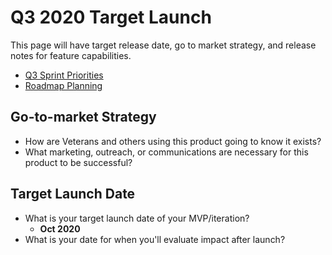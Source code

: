 # Q3 2020 Target Launch 

This page will have target release date, go to market strategy, and release notes for feature capabilities.
- [Q3 Sprint Priorities](https://github.com/department-of-veterans-affairs/va.gov-team/blob/master/products/health-care/questionnaire/release-plan/quarterly-sprint-planning.md#q3-target-release-launch-summary-of-feature-capabilities)
- [Roadmap Planning](https://github.com/department-of-veterans-affairs/va.gov-team/blob/master/products/health-care/questionnaire/release-plan/roadmap.md)


## Go-to-market Strategy

- How are Veterans and others using this product going to know it exists?
- What marketing, outreach, or communications are necessary for this product to be successful?

## Target Launch Date

- What is your target launch date of your MVP/iteration?
  - **Oct 2020**
- What is your date for when you'll evaluate impact after launch?
